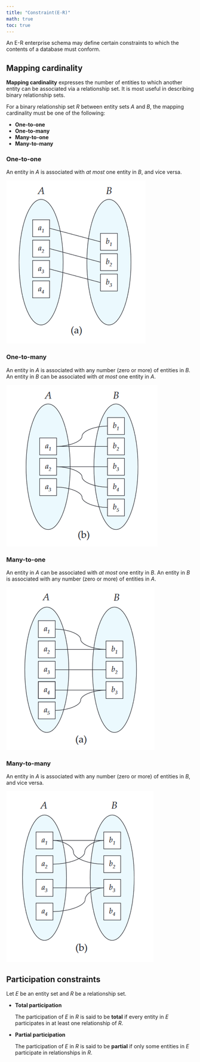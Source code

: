 ```yaml
---
title: "Constraint(E-R)"
math: true
toc: true
---
```


An E-R enterprise schema may define certain constraints to which the contents of a database must conform.

## Mapping cardinality
**Mapping cardinality** expresses the number of entities to which another entity can be associated via a relationship set. It is most useful in describing binary relationship sets.

For a binary relationship set $R$ between entity sets $A$ and $B$, the mapping cardinality must be one of the following:
- **One-to-one**
- **One-to-many**
- **Many-to-one**
- **Many-to-many**

### One-to-one
An entity in $A$ is associated with _at most_ one entity in $B$, and vice versa.

![one-to-one-mapping-example](notes/images/one-to-one-mapping-example.png)

### One-to-many
An entity in $A$ is associated with any number (zero or more) of entities in $B$. An entity in $B$ can be associated with _at most_ one entity in $A$.

![one-to-many-mapping-example](notes/images/one-to-many-mapping-example.png)

### Many-to-one
An entity in $A$ can be associated with _at most_ one entity in $B$. An entity in $B$ is associated with any number (zero or more) of entities in $A$.

![many-to-one-mapping-example](notes/images/many-to-one-mapping-example.png)

### Many-to-many
An entity in $A$ is associated with any number (zero or more) of entities in $B$, and vice versa.

![many-to-many-mapping-example](notes/images/many-to-many-mapping-example.png)

## Participation constraints

Let $E$ be an entity set and $R$ be a relationship set.

- **Total participation**

    The participation of $E$ in $R$ is said to be **total** if every entity in $E$ participates in at least one relationship of $R$.

- **Partial participation**
  
    The participation of $E$ in $R$ is said to be **partial** if only some entities in $E$ participate in relationships in $R$.
